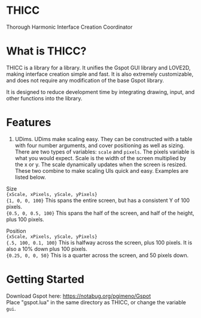 # THICC
Thorough Harmonic Interface Creation Coordinator

# What is THICC?
THICC is a library for a library.
It unifies the Gspot GUI library and LOVE2D, making interface creation simple and fast. It is also extremely customizable, and does not require any modification of the base Gspot library.  

It is designed to reduce development time by integrating drawing, input, and other functions into the library.

# Features
1. UDims. UDims make scaling easy. They can be constructed with a table with four number arguments, and cover positioning as well as sizing. There are two types of variables: ```scale``` and ```pixels```. The pixels variable is what you would expect. Scale is the width of the screen multiplied by the x or y. The scale dynamically updates when the screen is resized. These two combine to make scaling UIs quick and easy. Examples are listed below.

Size  
```{xScale, xPixels, yScale, yPixels}```  
```{1, 0, 0, 100}``` This spans the entire screen, but has a consistent Y of 100 pixels.  
```{0.5, 0, 0.5, 100}``` This spans the half of the screen, and half of the height, plus 100 pixels.

Position  
```{xScale, xPixels, yScale, yPixels}```  
```{.5, 100, 0.1, 100}``` This is halfway across the screen, plus 100 pixels. It is also a 10% down plus 100 pixels.  
```{0.25, 0, 0, 50}``` This is a quarter across the screen, and 50 pixels down.  


# Getting Started
Download Gspot here: https://notabug.org/pgimeno/Gspot  
Place "gspot.lua" in the same directory as THICC, or change the variable ```gui```.
